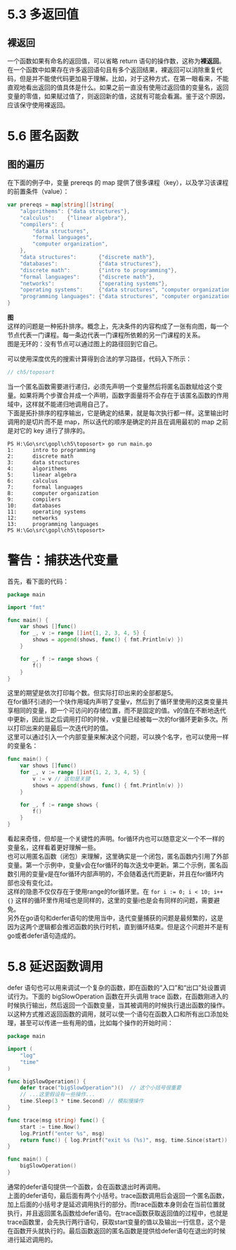 # 5.3 多返回值

## 裸返回
一个函数如果有命名的返回值，可以省略 return 语句的操作数，这称为**裸返回**。  
在一个函数中如果存在许多返回语句且有多个返回结果，裸返回可以消除重复代码，但是并不能使代码更加易于理解。比如，对于这种方式，在第一眼看来，不能直观地看出返回的值具体是什么。如果之前一直没有使用过返回值的变量名，返回变量的零值，如果赋过值了，则返回新的值，这就有可能会看漏。鉴于这个原因，应该保守使用裸返回。  

# 5.6 匿名函数

## 图的遍历
在下面的例子中，变量 prereqs 的 map 提供了很多课程（key），以及学习该课程的前置条件（value）：
```go
var prereqs = map[string][]string{
	"algorithems": {"data structures"},
	"calculus":    {"linear algebra"},
	"compilers": {
		"data structures",
		"formal languages",
		"computer organization",
	},
	"data structures":       {"discrete math"},
	"databases":             {"data structures"},
	"discrete math":         {"intro to programming"},
	"formal languages":      {"discrete math"},
	"networks":              {"operating systems"},
	"operating systems":     {"data structures", "computer organization"},
	"programming languages": {"data structures", "computer organization"},
}
```
**图**  
这样的问题是一种拓扑排序。概念上，先决条件的内容构成了一张有向图，每一个节点代表一门课程。每一条边代表一门课程所依赖的另一门课程的关系。  
图是无环的：没有节点可以通过图上的路径回到它自己。  

可以使用深度优先的搜索计算得到合法的学习路径，代码入下所示：
```go
// ch5/toposort
```
当一个匿名函数需要进行递归，必须先声明一个变量然后将匿名函数赋给这个变量。如果将两个步骤合并成一个声明，函数字面量将不会存在于该匿名函数的作用域中，这样就不能递归地调用自己了。  
下面是拓扑排序的程序输出，它是确定的结果，就是每次执行都一样。这里输出时调用的是切片而不是 map，所以迭代的顺序是确定的并且在调用最初的 map 之前是对它的 key 进行了排序的。  
```
PS H:\Go\src\gopl\ch5\toposort> go run main.go
1:      intro to programming
2:      discrete math
3:      data structures
4:      algorithems
5:      linear algebra
6:      calculus
7:      formal languages
8:      computer organization
9:      compilers
10:     databases
11:     operating systems
12:     networks
13:     programming languages
PS H:\Go\src\gopl\ch5\toposort>
```

# 警告：捕获迭代变量
首先，看下面的代码：
```go
package main

import "fmt"

func main() {
	var shows []func()
	for _, v := range []int{1, 2, 3, 4, 5} {
		shows = append(shows, func() { fmt.Println(v) })
	}

	for _, f := range shows {
		f()
	}
}
```
这里的期望是依次打印每个数。但实际打印出来的全部都是5。  
在for循环引进的一个块作用域内声明了变量v，然后到了循环里使用的这类变量共享相同的变量，即一个可访问的存储位置，而不是固定的值。v的值在不断地迭代中更新，因此当之后调用打印的时候，v变量已经被每一次的for循环更新多次。所以打印出来的是最后一次迭代时的值。  
这里可以通过引入一个内部变量来解决这个问题，可以换个名字，也可以使用一样的变量名：
```go
func main() {
	var shows []func()
	for _, v := range []int{1, 2, 3, 4, 5} {
		v := v // 这句是关键
		shows = append(shows, func() { fmt.Println(v) })
	}

	for _, f := range shows {
		f()
	}
}
```
看起来奇怪，但却是一个关键性的声明。for循环内也可以随意定义一个不一样的变量名，这样看着更好理解一些。  
也可以用匿名函数（闭包）来理解，这里确实是一个闭包，匿名函数内引用了外部变量。第一个示例中，变量v会在for循环的每次迭戈中更新。第二个示例，匿名函数引用的变量v是在for循环内部声明的，不会随着迭代而更新，并且在for循环内部也没有变化过。  
这样的隐患不仅仅存在于使用range的for循环里。在 `for i := 0; i < 10; i++ {}` 这样的循环里作用域也是同样的，这里的变量i也是会有同样的问题，需要避免。  
另外在go语句和derfer语句的使用当中，迭代变量捕获的问题是最频繁的，这是因为这两个逻辑都会推迟函数的执行时机，直到循环结束。但是这个问题并不是有go或者defer语句造成的。  

# 5.8 延迟函数调用
defer 语句也可以用来调试一个复杂的函数，即在函数的“入口”和“出口”处设置调试行为。下面的 bigSlowOperation 函数在开头调用 trace 函数，在函数刚进入的时候执行输出，然后返回一个函数变量，当其被调用的时候执行退出函数的操作。以这种方式推迟返回函数的调用，就可以使一个语句在函数入口和所有出口添加处理，甚至可以传递一些有用的值，比如每个操作的开始时间：
```go
package main

import (
	"log"
	"time"
)

func bigSlowOperation() {
	defer trace("bigSlowOperation")()  // 这个小括号很重要
	// ...这里假设有一些操作...
	time.Sleep(3 * time.Second) // 模拟慢操作
}

func trace(msg string) func() {
	start := time.Now()
	log.Printf("enter %s", msg)
	return func() { log.Printf("exit %s (%s)", msg, time.Since(start)) }
}

func main() {
	bigSlowOperation()
}
```
通常的defer语句提供一个函数，会在函数退出时再调用。  
上面的defer语句，最后面有两个小括号。trace函数调用后会返回一个匿名函数，加上后面的小括号才是延迟调用执行的部分。而trace函数本身则会在当前位置就执行，并且返回匿名函数给defer语句。在trace函数获取返回值的过程中，也就是trace函数里，会先执行两行语句，获取start变量的值以及输出一行信息，这个是在函数开头就执行的。最后函数返回的匿名函数是提供给defer语句在退出的时候进行延迟调用的。  